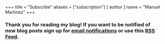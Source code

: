 +++
title = "Subscribe"
aliases = ["subscription"]
[ author ]
  name = "Manuel Martinez"
+++

### Thank you for reading my blog! If you want to be notified of new blog posts sign up for <a href="https://tinyletter.com/datacenterjourney">email notifications</a> or use this <a href="/index.xml">RSS Feed</a>.
